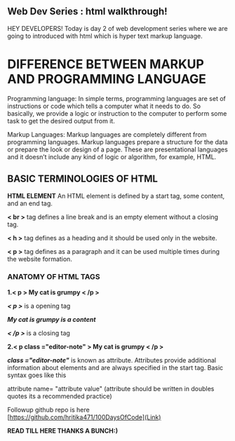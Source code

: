 ## Web Dev Series : html walkthrough!

HEY DEVELOPERS! Today is day 2 of web development series where we are going to introduced with html which is hyper text markup language.

# DIFFERENCE  BETWEEN  MARKUP  AND  PROGRAMMING  LANGUAGE

Programming language: In simple terms, programming languages are set of instructions or code which tells a computer what it needs to do. So basically, we provide a logic or instruction to the computer to perform some task to get the desired output from it.


Markup Languages: Markup languages are completely different from programming languages. Markup languages prepare a structure for the data or prepare the look or design of a page. These are presentational languages and it doesn’t include any kind of logic or algorithm, for example, HTML.

## BASIC TERMINOLOGIES OF HTML

**HTML ELEMENT**  An HTML element is defined by a start tag, some content, and an end tag.

**< br >** tag defines a line break and is an empty element without a closing tag.

**< h >** tag defines as a heading and it should be used only in the website.

**< p >** tag defines as a paragraph and it can be used multiple times during the website formation.

### ANATOMY OF HTML TAGS 

**1.< p > My cat is grumpy < /p >**

***< p >*** is a opening tag 

***My cat is grumpy is a content*** 

***< /p >*** is a closing tag

**2.< p class ="editor-note" > My cat is grumpy < /p >**

***class ="editor-note"*** is known as attribute. Attributes provide additional information about elements and are always specified in the start tag. Basic syntax goes like this

attribute name= "attribute value" (attribute should be written in doubles quotes its a recommended practice)

Followup github repo is here [https://github.com/hritika471/100DaysOfCode](Link)

**READ TILL HERE THANKS A BUNCH:)**










